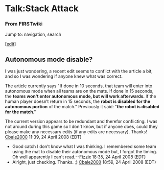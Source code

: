 # Talk:Stack Attack

### From FIRSTwiki

Jump to: navigation, search

[[edit](/index.php?title=Talk:Stack_Attack&action=edit&section=1 "Edit
section: Autonomous mode disable?" )]

##  Autonomous mode disable?

I was just wondering, a recent edit seems to conflict with the article a bit,
and so I was wondering if anyone knew what was correct.

The article currently says "If done in 10 seconds, that team will enter into
autonomous mode when all teams are on the mats. If done in 15 seconds, the
**teams won't enter autonomous mode, but will work afterwards**. If the human
player doesn’t return in 15 seconds, the **robot is disabled for the
autonomous portion** of the match." Previously it said: "**the robot is
disabled for the match**."

The current version appears to be redundant and therefor conflicting. I was
not around during this game so I don't know, but if anyone does, could they
please make any necessary edits (if any edits are necessary). Thanks!
[Cbale2000](/index.php/User:Cbale2000 "User:Cbale2000" ) 11:39, 24 April 2008
(EDT)

  * Good catch I don't know what I was thinking. I remembered some team using the mat to disable their autonomous mode but, I forgot the timing. Oh well apparently I can't read.--[Fizzix](/index.php/User:Fizzix "User:Fizzix" ) 18:35, 24 April 2008 (EDT) 
  * Alright, just checking. Thanks. ;) [Cbale2000](/index.php/User:Cbale2000 "User:Cbale2000" ) 18:59, 24 April 2008 (EDT) 

